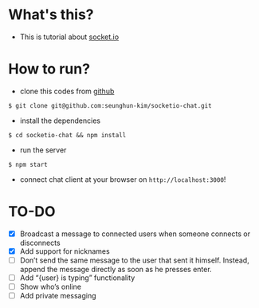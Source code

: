 # What's this?
- This is tutorial about [socket.io](https://socket.io/get-started/chat/)

# How to run?
- clone this codes from [github](https://github.com/seunghun-kim/socketio-chat)
```
$ git clone git@github.com:seunghun-kim/socketio-chat.git
```
- install the dependencies
```
$ cd socketio-chat && npm install
```
- run the server
```
$ npm start
```
- connect chat client at your browser on `http://localhost:3000`!

# TO-DO
- [X] Broadcast a message to connected users when someone connects or disconnects
- [X] Add support for nicknames
- [ ] Don’t send the same message to the user that sent it himself. Instead, append the message directly as soon as he presses enter.
- [ ] Add “{user} is typing” functionality
- [ ] Show who’s online
- [ ] Add private messaging
